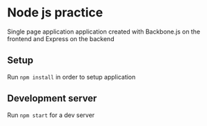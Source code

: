 # Node js practice
Single page application application created with Backbone.js on the frontend and Express on the backend

## Setup
Run `npm install` in order to setup application

## Development server
Run `npm start` for a dev server

